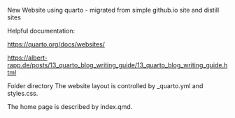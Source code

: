 New Website using quarto - migrated from simple github.io site and distill sites

Helpful documentation:

https://quarto.org/docs/websites/

https://albert-rapp.de/posts/13_quarto_blog_writing_guide/13_quarto_blog_writing_guide.html

Folder directory
The website layout is controlled by _quarto.yml and styles.css. 

The home page is described by index.qmd. 

